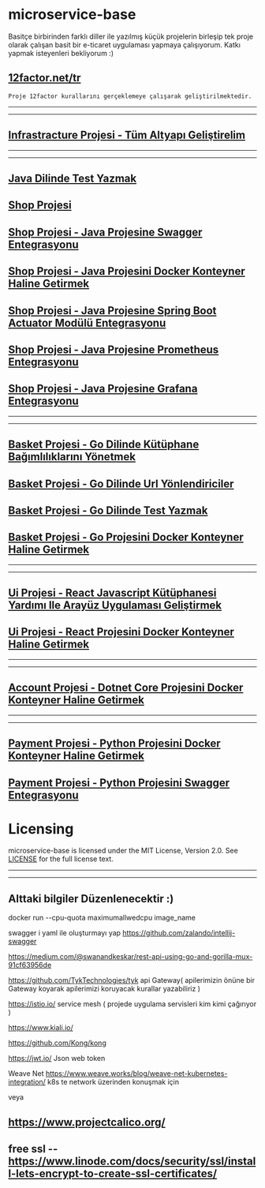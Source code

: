# microservice-base

Basitçe birbirinden farklı diller ile yazılmış küçük projelerin birleşip tek proje olarak çalışan basit bir e-ticaret uygulaması yapmaya çalışıyorum. Katkı yapmak isteyenleri bekliyorum :)


    
   [12factor.net/tr](https://12factor.net/tr) 
   --
    Proje 12factor kurallarını gerçeklemeye çalışarak geliştirilmektedir.


***
***

[Infrastracture Projesi - Tüm Altyapı Geliştirelim](././pages/page18.md)
--

***
***

[Java Dilinde Test Yazmak](././pages/page2.md)
--


[Shop Projesi](././pages/page4.md)
--

[Shop Projesi - Java Projesine Swagger Entegrasyonu](././pages/page5.md)
--

[Shop Projesi - Java Projesini Docker Konteyner Haline Getirmek](././pages/page6.md)
--

[Shop Projesi - Java Projesine Spring Boot Actuator Modülü Entegrasyonu](././pages/page9.md)
--

[Shop Projesi - Java Projesine Prometheus Entegrasyonu](././pages/page10.md)
--

[Shop Projesi - Java Projesine Grafana Entegrasyonu](././pages/page11.md)
--

***
***

[Basket Projesi - Go Dilinde Kütüphane Bağımlılıklarını Yönetmek](././pages/page7.md)
--

[Basket Projesi - Go Dilinde Url Yönlendiriciler](././pages/page8.md)
--

[Basket Projesi - Go Dilinde Test Yazmak](././pages/page3.md)
--

[Basket Projesi - Go Projesini Docker Konteyner Haline Getirmek ](././pages/page17.md)
--

***
***

[Ui Projesi - React Javascript Kütüphanesi Yardımı Ile Arayüz Uygulaması Geliştirmek ](././pages/page12.md)
--

[Ui Projesi - React Projesini Docker Konteyner Haline Getirmek](././pages/page13.md)
--

***
***

[Account Projesi - Dotnet Core Projesini Docker Konteyner Haline Getirmek](././pages/page14.md)
--

***
***

[Payment Projesi - Python Projesini Docker Konteyner Haline Getirmek](././pages/page15.md)
--
[Payment Projesi - Python Projesini Swagger Entegrasyonu](././pages/page16.md)
--



Licensing
=========
microservice-base is licensed under the MIT License, Version 2.0. See
[LICENSE](https://github.com/microservice-base/microservice-base.github.io/blob/master/LICENSE) for the full
license text.


***
***
















Alttaki bilgiler Düzenlenecektir :)
--

docker run --cpu-quota maximumallwedcpu image_name

swagger i yaml ile oluşturmayı yap
https://github.com/zalando/intellij-swagger

https://medium.com/@swanandkeskar/rest-api-using-go-and-gorilla-mux-91cf63956de

https://github.com/TykTechnologies/tyk api Gateway( apilerimizin önüne bir Gateway koyarak apilerimizi koruyacak kurallar yazabiliriz )
 
https://istio.io/ service mesh ( projede uygulama servisleri kim kimi çağırıyor )

https://www.kiali.io/

https://github.com/Kong/kong

https://jwt.io/ Json web token


Weave Net  https://www.weave.works/blog/weave-net-kubernetes-integration/ k8s te network üzerinden konuşmak için

veya 

https://www.projectcalico.org/
--
free ssl  --  https://www.linode.com/docs/security/ssl/install-lets-encrypt-to-create-ssl-certificates/
--
